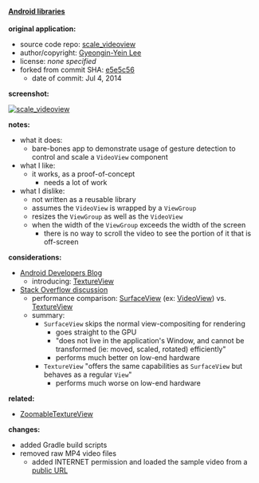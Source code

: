 #### [Android libraries](https://github.com/warren-bank/Android-libraries/tree/father2sisters/scale_videoview)

__original application:__

* source code repo: [scale_videoview](https://github.com/father2sisters/scale_videoview)
* author/copyright: [Gyeongin-Yein Lee](http://father2sisters.blogspot.com/2014/07/resize-videoview-on-android-with-pinch.html)
* license: _none specified_
* forked from commit SHA: [e5e5c56](https://github.com/father2sisters/scale_videoview/tree/e5e5c56be952077f428e2cdd8d2fbb51f911ef69)
  * date of commit: Jul 4, 2014

__screenshot:__

[![scale_videoview](https://img.youtube.com/vi/87Rlg4HUdH0/0.jpg)](https://www.youtube.com/watch?v=87Rlg4HUdH0)

__notes:__

* what it does:
  * bare-bones app to demonstrate usage of gesture detection to control and scale a `VideoView` component
* what I like:
  * it works, as a proof-of-concept
    * needs a lot of work
* what I dislike:
  * not written as a reusable library
  * assumes the `VideoView` is wrapped by a `ViewGroup`
  * resizes the `ViewGroup` as well as the `VideoView`
  * when the width of the `ViewGroup` exceeds the width of the screen
    * there is no way to scroll the video to see the portion of it that is off-screen

__considerations:__

* [Android Developers Blog](https://android-developers.googleblog.com/2011/11/android-40-graphics-and-animations.html)
  * introducing: [TextureView](https://developer.android.com/reference/android/view/TextureView.html)
* [Stack Overflow discussion](https://stackoverflow.com/questions/14590852/android-textureview-vs-videoview-performance)
  * performance comparison: [SurfaceView](https://developer.android.com/reference/android/view/SurfaceView.html) (ex: [VideoView](https://developer.android.com/reference/android/widget/VideoView)) vs. [TextureView](https://developer.android.com/reference/android/view/TextureView.html)
  * summary:
    * `SurfaceView` skips the normal view-compositing for rendering
      - goes straight to the GPU
      - "does not live in the application's Window, and cannot be transformed (ie: moved, scaled, rotated) efficiently"
      - performs much better on low-end hardware
    * `TextureView` "offers the same capabilities as `SurfaceView` but behaves as a regular `View`"
      - performs much worse on low-end hardware

__related:__

* [ZoomableTextureView](https://github.com/Manuiq/ZoomableTextureView)

__changes:__

* added Gradle build scripts
* removed raw MP4 video files
  * added INTERNET permission and loaded the sample video from a [public URL](http://commondatastorage.googleapis.com/gtv-videos-bucket/sample/BigBuckBunny.mp4)

